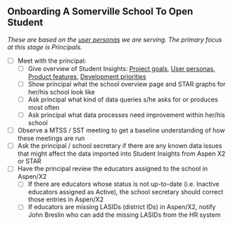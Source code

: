 ## Onboarding A Somerville School To Open Student

_These are based on the [user personas](https://github.com/openstudent/openstudent#user-personas-who-were-serving) we are serving. The primary focus at this stage is Principals._

+ [ ] Meet with the principal:
  + [ ] Give overview of Student Insights: [Project goals](https://github.com/openstudent/openstudent#student-insights), [User personas](https://github.com/openstudent/openstudent#user-personas-who-were-serving), [Product features](https://github.com/openstudent/openstudent#product-overview-how-were-helping), [Development priorities](https://github.com/openstudent/openstudent#project-priorities)
  + [ ] Show principal what the school overview page and STAR graphs for her/his school look like
  + [ ] Ask principal what kind of data queries s/he asks for or produces most often
  + [ ] Ask principal what data processes need improvement within her/his school
+ [ ] Observe a MTSS / SST meeting to get a baseline understanding of how these meetings are run
+ [ ] Ask the principal / school secretary if there are any known data issues that might affect the data imported into Student Insights from Aspen X2 or STAR
+ [ ] Have the principal review the educators assigned to the school in Aspen/X2
  + [ ] If there are educators whose status is not up-to-date (i.e. Inactive educators assigned as Active), the school secretary should correct those entries in Aspen/X2
  + [ ] If educators are missing LASIDs (district IDs) in Aspen/X2, notify John Breslin who can add the missing LASIDs from the HR system
